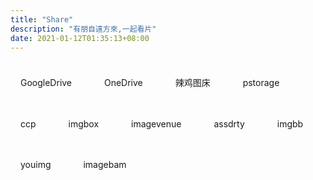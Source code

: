 ```yaml
---
title: "Share"
description: "有朋自遠方來,一起看片"
date: 2021-01-12T01:35:13+08:00
---
```


<a href="https://gd.borber.cn/" class="ftag" target="_blank">GoogleDrive</a> <a href="https://od.borber.cn/" class="ftag" target="_blank">OneDrive</a> <a href="https://laji.o--o.xyz/" class="ftag" target="_blank">辣鸡图床</a> <a href="https://pstorage.space/" class="ftag" target="_blank">pstorage</a>  <a href="http://up.ccp.ovh/" class="ftag" target="_blank">ccp</a> <a href="https://imgbox.com/" class="ftag" target="_blank">imgbox</a> <a href="https://www.imagevenue.com/" class="ftag" target="_blank">imagevenue</a> <a href="https://www.assdrty.com/" class="ftag" target="_blank">assdrty</a> <a href="https://imgbb.com/" class="ftag" target="_blank">imgbb</a> <a href="https://www.youimg.xyz/" class="ftag" target="_blank">youimg</a> <a href="http://www.imagebam.com/" class="ftag" target="_blank">imagebam</a> 







<style>
.ftag {
    display: inline-block;
    font-size: 14px;
    padding: 8px 16px;
    border-radius: 16px;
    background: var(--color-contrast-high);
    color: var(--color-bg);
    margin: 16px 16px 16px 0;
    text-decoration: none;
    transition: all 0.3s;
}
.ftag:hover {
    transform: translateY(-3px);
}
</style>